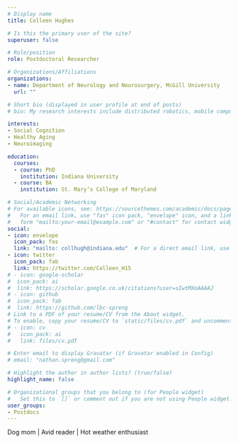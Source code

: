 ```yaml
---
# Display name
title: Colleen Hughes

# Is this the primary user of the site?
superuser: false

# Role/position
role: Postdoctoral Researcher

# Organizations/Affiliations
organizations:
- name: Department of Neurology and Neurosurgery, McGill University
  url: ""

# Short bio (displayed in user profile at end of posts)
# bio: My research interests include distributed robotics, mobile computing and programmable matter.

interests:
- Social Cognition
- Healthy Aging
- Neuroimaging

education:
  courses:
  - course: PhD 
    institution: Indiana University
  - course: BA 
    institution: St. Mary’s College of Maryland

# Social/Academic Networking
# For available icons, see: https://sourcethemes.com/academic/docs/page-builder/#icons
#   For an email link, use "fas" icon pack, "envelope" icon, and a link in the
#   form "mailto:your-email@example.com" or "#contact" for contact widget.
social:
- icon: envelope
  icon_pack: fas
  link: "mailto: collhugh@indiana.edu"  # For a direct email link, use "mailto:test@example.org".
- icon: twitter
  icon_pack: fab
  link: https://twitter.com/Colleen_H15
# - icon: google-scholar
#  icon_pack: ai
#  link: https://scholar.google.co.uk/citations?user=sIwtMXoAAAAJ
# - icon: github
#  icon_pack: fab
#  link: https://github.com/lbc-spreng
# Link to a PDF of your resume/CV from the About widget.
# To enable, copy your resume/CV to `static/files/cv.pdf` and uncomment the lines below.
# - icon: cv
#   icon_pack: ai
#   link: files/cv.pdf

# Enter email to display Gravatar (if Gravatar enabled in Config)
# email: "nathan.spreng@gmail.com"

# Highlight the author in author lists? (true/false)
highlight_name: false

# Organizational groups that you belong to (for People widget)
#   Set this to `[]` or comment out if you are not using People widget.
user_groups:
- Postdocs
---
```


Dog mom | Avid reader | Hot weather enthusiast 

